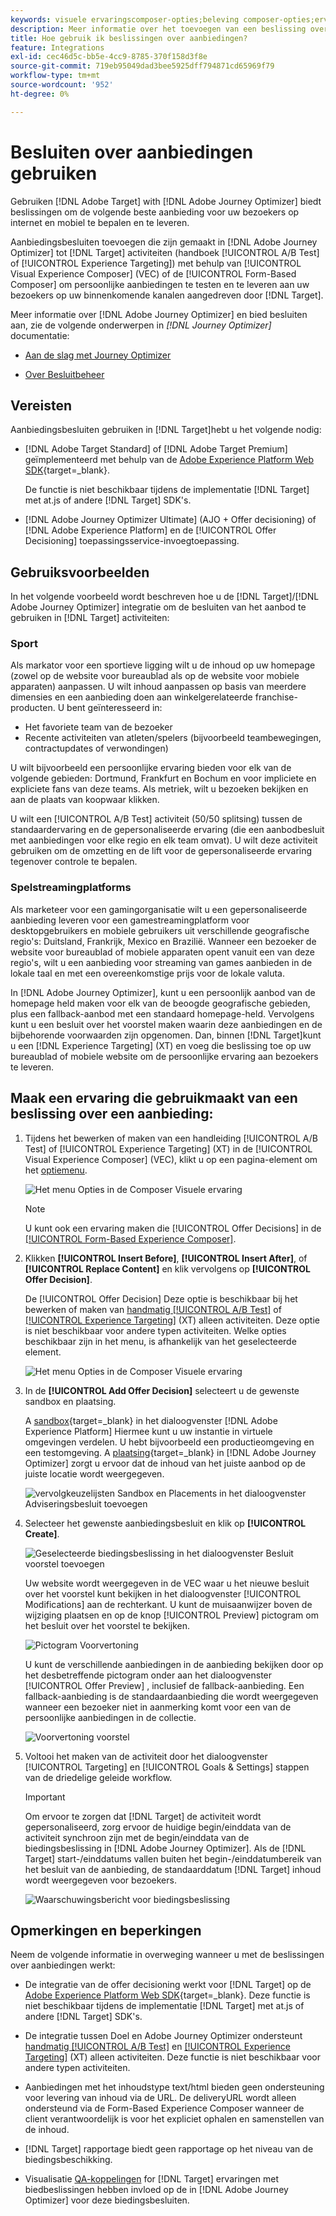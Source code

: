 ```yaml
---
keywords: visuele ervaringscomposer-opties;beleving composer-opties;ervaringsopties;bied beslissing aan;offer decisioning;ajo;optimaliseer de reis
description: Meer informatie over het toevoegen van een beslissing over voorstellen die is gemaakt in [!DNL Adobe Journey Optimizer] aan een activiteit.
title: Hoe gebruik ik beslissingen over aanbiedingen?
feature: Integrations
exl-id: cec46d5c-bb5e-4cc9-8785-370f158d3f8e
source-git-commit: 719eb95049dad3bee5925dff794871cd65969f79
workflow-type: tm+mt
source-wordcount: '952'
ht-degree: 0%

---
```


# Besluiten over aanbiedingen gebruiken

Gebruiken [!DNL Adobe Target] with [!DNL Adobe Journey Optimizer] biedt beslissingen om de volgende beste aanbieding voor uw bezoekers op internet en mobiel te bepalen en te leveren.

Aanbiedingsbesluiten toevoegen die zijn gemaakt in [!DNL Adobe Journey Optimizer] tot [!DNL Target] activiteiten (handboek [!UICONTROL A/B Test] of [!UICONTROL Experience Targeting]) met behulp van [!UICONTROL Visual Experience Composer] (VEC) of de [!UICONTROL Form-Based Composer] om persoonlijke aanbiedingen te testen en te leveren aan uw bezoekers op uw binnenkomende kanalen aangedreven door [!DNL Target].

Meer informatie over [!DNL Adobe Journey Optimizer] en bied besluiten aan, zie de volgende onderwerpen in *[!DNL Journey Optimizer]* documentatie:

* [Aan de slag met Journey Optimizer](https://experienceleague.adobe.com/docs/journey-optimizer/using/get-started/get-started.html)

* [Over Besluitbeheer](https://experienceleague.adobe.com/docs/journey-optimizer/using/offer-decisioniong/get-started/starting-offer-decisioning.html)

## Vereisten

Aanbiedingsbesluiten gebruiken in [!DNL Target]hebt u het volgende nodig:

* [!DNL Adobe Target Standard] of [!DNL Adobe Target Premium] geïmplementeerd met behulp van de [Adobe Experience Platform Web SDK](https://developer.adobe.com/target/implement/client-side/aep-web-sdk/){target=_blank}.

   De functie is niet beschikbaar tijdens de implementatie [!DNL Target] met at.js of andere [!DNL Target] SDK&#39;s.

* [!DNL Adobe Journey Optimizer Ultimate] (AJO + Offer decisioning) of [!DNL Adobe Experience Platform] en de [!UICONTROL Offer Decisioning] toepassingsservice-invoegtoepassing.

## Gebruiksvoorbeelden

In het volgende voorbeeld wordt beschreven hoe u de [!DNL Target]/[!DNL Adobe Journey Optimizer] integratie om de besluiten van het aanbod te gebruiken in [!DNL Target] activiteiten:

### Sport

Als markator voor een sportieve ligging wilt u de inhoud op uw homepage (zowel op de website voor bureaublad als op de website voor mobiele apparaten) aanpassen. U wilt inhoud aanpassen op basis van meerdere dimensies en een aanbieding doen aan winkelgerelateerde franchise-producten. U bent geïnteresseerd in:

* Het favoriete team van de bezoeker
* Recente activiteiten van atleten/spelers (bijvoorbeeld teambewegingen, contractupdates of verwondingen)

U wilt bijvoorbeeld een persoonlijke ervaring bieden voor elk van de volgende gebieden: Dortmund, Frankfurt en Bochum en voor impliciete en expliciete fans van deze teams. Als metriek, wilt u bezoeken bekijken en aan de plaats van koopwaar klikken.

U wilt een [!UICONTROL A/B Test] activiteit (50/50 splitsing) tussen de standaardervaring en de gepersonaliseerde ervaring (die een aanbodbesluit met aanbiedingen voor elke regio en elk team omvat). U wilt deze activiteit gebruiken om de omzetting en de lift voor de gepersonaliseerde ervaring tegenover controle te bepalen.

### Spelstreamingplatforms

Als marketeer voor een gamingorganisatie wilt u een gepersonaliseerde aanbieding leveren voor een gamestreamingplatform voor desktopgebruikers en mobiele gebruikers uit verschillende geografische regio&#39;s: Duitsland, Frankrijk, Mexico en Brazilië. Wanneer een bezoeker de website voor bureaublad of mobiele apparaten opent vanuit een van deze regio&#39;s, wilt u een aanbieding voor streaming van games aanbieden in de lokale taal en met een overeenkomstige prijs voor de lokale valuta.

In [!DNL Adobe Journey Optimizer], kunt u een persoonlijk aanbod van de homepage held maken voor elk van de beoogde geografische gebieden, plus een fallback-aanbod met een standaard homepage-held. Vervolgens kunt u een besluit over het voorstel maken waarin deze aanbiedingen en de bijbehorende voorwaarden zijn opgenomen. Dan, binnen [!DNL Target]kunt u een [!DNL Experience Targeting] (XT) en voeg die beslissing toe op uw bureaublad of mobiele website om de persoonlijke ervaring aan bezoekers te leveren.

## Maak een ervaring die gebruikmaakt van een beslissing over een aanbieding:

1. Tijdens het bewerken of maken van een handleiding [!UICONTROL A/B Test] of [!UICONTROL Experience Targeting] (XT) in de [!UICONTROL Visual Experience Composer] (VEC), klikt u op een pagina-element om het [optiemenu](/help/main/c-experiences/c-visual-experience-composer/viztarget-options.md).

   ![Het menu Opties in de Composer Visuele ervaring](assets/options-menu1.png)

   >[!NOTE]
   >
   >U kunt ook een ervaring maken die [!UICONTROL Offer Decisions] in de [[!UICONTROL Form-Based Experience Composer]](/help/main/c-experiences/form-experience-composer.md).

1. Klikken **[!UICONTROL Insert Before]**, **[!UICONTROL Insert After]**, of **[!UICONTROL Replace Content]** en klik vervolgens op **[!UICONTROL Offer Decision]**.

   De [!UICONTROL Offer Decision] Deze optie is beschikbaar bij het bewerken of maken van [handmatig [!UICONTROL A/B Test]](/help/main/c-activities/t-test-ab/test-ab.md#types) of [[!UICONTROL Experience Targeting]](/help/main/c-activities/t-experience-target/experience-target.md) (XT) alleen activiteiten. Deze optie is niet beschikbaar voor andere typen activiteiten. Welke opties beschikbaar zijn in het menu, is afhankelijk van het geselecteerde element.

   ![Het menu Opties in de Composer Visuele ervaring](assets/options-menu.png)

1. In de **[!UICONTROL Add Offer Decision]** selecteert u de gewenste sandbox en plaatsing.

   A [sandbox](https://experienceleague.adobe.com/docs/experience-platform/sandbox/ui/overview.html){target=_blank} in het dialoogvenster [!DNL Adobe Experience Platform] Hiermee kunt u uw instantie in virtuele omgevingen verdelen. U hebt bijvoorbeeld een productieomgeving en een testomgeving. A [plaatsing](https://experienceleague.adobe.com/docs/journey-optimizer/using/offer-decisioniong/create-components/creating-placements.html){target=_blank} in [!DNL Adobe Journey Optimizer] zorgt u ervoor dat de inhoud van het juiste aanbod op de juiste locatie wordt weergegeven.

   ![vervolgkeuzelijsten Sandbox en Placements in het dialoogvenster Adviseringsbesluit toevoegen](/help/main/c-integrating-target-with-mac/ajo/assets/sandbox-placement.png)

1. Selecteer het gewenste aanbiedingsbesluit en klik op **[!UICONTROL Create]**.

   ![Geselecteerde biedingsbeslissing in het dialoogvenster Besluit voorstel toevoegen](assets/offer-decision.png)

   Uw website wordt weergegeven in de VEC waar u het nieuwe besluit over het voorstel kunt bekijken in het dialoogvenster [!UICONTROL Modifications] aan de rechterkant. U kunt de muisaanwijzer boven de wijziging plaatsen en op de knop [!UICONTROL Preview] pictogram om het besluit over het voorstel te bekijken.

   ![Pictogram Voorvertoning](assets/preview-icon.png)

   U kunt de verschillende aanbiedingen in de aanbieding bekijken door op het desbetreffende pictogram onder aan het dialoogvenster [!UICONTROL Offer Preview] , inclusief de fallback-aanbieding. Een fallback-aanbieding is de standaardaanbieding die wordt weergegeven wanneer een bezoeker niet in aanmerking komt voor een van de persoonlijke aanbiedingen in de collectie.

   ![Voorvertoning voorstel](assets/offer-preview.png)

1. Voltooi het maken van de activiteit door het dialoogvenster [!UICONTROL Targeting] en [!UICONTROL Goals & Settings] stappen van de driedelige geleide workflow.

   >[!IMPORTANT]
   >
   >Om ervoor te zorgen dat [!DNL Target] de activiteit wordt gepersonaliseerd, zorg ervoor de huidige begin/einddata van de activiteit synchroon zijn met de begin/einddata van de biedingsbeslissing in [!DNL Adobe Journey Optimizer]. Als de [!DNL Target] start-/einddatums vallen buiten het begin-/einddatumbereik van het besluit van de aanbieding, de standaarddatum [!DNL Target] inhoud wordt weergegeven voor bezoekers.

   ![Waarschuwingsbericht voor biedingsbeslissing](/help/main/c-integrating-target-with-mac/ajo/assets/offer-decision-warning.png)

## Opmerkingen en beperkingen

Neem de volgende informatie in overweging wanneer u met de beslissingen over aanbiedingen werkt:

* De integratie van de offer decisioning werkt voor [!DNL Target] op de [Adobe Experience Platform Web SDK](https://developer.adobe.com/target/implement/client-side/aep-web-sdk/){target=_blank}. Deze functie is niet beschikbaar tijdens de implementatie [!DNL Target] met at.js of andere [!DNL Target] SDK&#39;s.

* De integratie tussen Doel en Adobe Journey Optimizer ondersteunt [handmatig [!UICONTROL A/B Test]](/help/main/c-activities/t-test-ab/test-ab.md#types) en [[!UICONTROL Experience Targeting]](/help/main/c-activities/t-experience-target/experience-target.md) (XT) alleen activiteiten. Deze functie is niet beschikbaar voor andere typen activiteiten.

* Aanbiedingen met het inhoudstype text/html bieden geen ondersteuning voor levering van inhoud via de URL. De deliveryURL wordt alleen ondersteund via de Form-Based Experience Composer wanneer de client verantwoordelijk is voor het expliciet ophalen en samenstellen van de inhoud.

* [!DNL Target] rapportage biedt geen rapportage op het niveau van de biedingsbeschikking.

* Visualisatie [QA-koppelingen](/help/main/c-activities/c-activity-qa/activity-qa.md) for [!DNL Target] ervaringen met biedbeslissingen hebben invloed op de in [!DNL Adobe Journey Optimizer] voor deze biedingsbesluiten.
